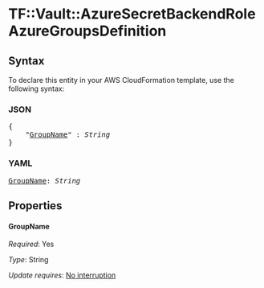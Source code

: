 # TF::Vault::AzureSecretBackendRole AzureGroupsDefinition

## Syntax

To declare this entity in your AWS CloudFormation template, use the following syntax:

### JSON

<pre>
{
    "<a href="#groupname" title="GroupName">GroupName</a>" : <i>String</i>
}
</pre>

### YAML

<pre>
<a href="#groupname" title="GroupName">GroupName</a>: <i>String</i>
</pre>

## Properties

#### GroupName

_Required_: Yes

_Type_: String

_Update requires_: [No interruption](https://docs.aws.amazon.com/AWSCloudFormation/latest/UserGuide/using-cfn-updating-stacks-update-behaviors.html#update-no-interrupt)


